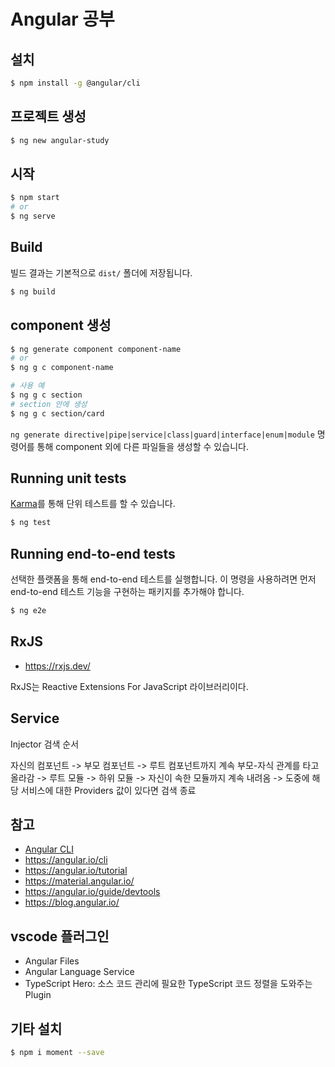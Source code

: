# Angular 공부

## 설치

```bash
$ npm install -g @angular/cli
```

## 프로젝트 생성

```bash
$ ng new angular-study
```

## 시작

```bash
$ npm start
# or
$ ng serve
```

## Build

빌드 결과는 기본적으로 `dist/` 폴더에 저장됩니다.

```bash
$ ng build
```

## component 생성

```bash
$ ng generate component component-name
# or
$ ng g c component-name
```

```bash
# 사용 예
$ ng g c section
# section 안에 생성
$ ng g c section/card
```

`ng generate directive|pipe|service|class|guard|interface|enum|module` 명령어를 통해 component 외에 다른 파일들을 생성할 수 있습니다.

## Running unit tests

[Karma](https://karma-runner.github.io)를 통해 단위 테스트를 할 수 있습니다.

```bash
$ ng test
```

## Running end-to-end tests

선택한 플랫폼을 통해 end-to-end 테스트를 실행합니다. 이 명령을 사용하려면 먼저 end-to-end 테스트 기능을 구현하는 패키지를 추가해야 합니다.

```bash
$ ng e2e
```

## RxJS

- https://rxjs.dev/

RxJS는 Reactive Extensions For JavaScript 라이브러리이다.

## Service

Injector 검색 순서

자신의 컴포넌트
-> 부모 컴포넌트
-> 루트 컴포넌트까지 계속 부모-자식 관계를 타고 올라감
-> 루트 모듈
-> 하위 모듈
-> 자신이 속한 모듈까지 계속 내려옴
-> 도중에 해당 서비스에 대한 Providers 값이 있다면 검색 종료

## 참고

- [Angular CLI](https://github.com/angular/angular-cli)
- https://angular.io/cli
- https://angular.io/tutorial
- https://material.angular.io/
- https://angular.io/guide/devtools
- https://blog.angular.io/

## vscode 플러그인

- Angular Files
- Angular Language Service
- TypeScript Hero: 소스 코드 관리에 필요한 TypeScript 코드 정렬을 도와주는 Plugin

## 기타 설치

```bash
$ npm i moment --save
```
